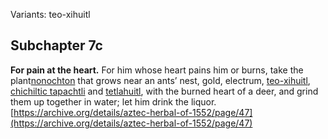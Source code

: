 Variants: teo-xihuitl  

## Subchapter 7c  
**For pain at the heart.** For him whose heart pains him or burns, take the plant[nonochton](Nonochton_azcapanixua.md) that grows near an ants’ nest, gold, electrum, [teo-xihuitl](Teo-xihuitl_v1.md), [chichiltic tapachtli](chichiltic_tapachtli.md) and [tetlahuitl](tetlahuitl_v2.md), with the burned heart of a deer, and grind them up together in water; let him drink the liquor.  
[https://archive.org/details/aztec-herbal-of-1552/page/47](https://archive.org/details/aztec-herbal-of-1552/page/47)  

